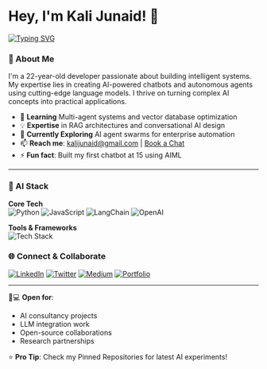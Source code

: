 # Hey, I'm Kali Junaid! 👋

[![Typing SVG](https://readme-typing-svg.demolab.com?font=Fira+Code&pause=1000&color=38C768&width=435&lines=AI/LLM+Developer;Chatbot+Engineer;Python+%26+JavaScript+Wizard)](https://git.io/typing-svg)

### 🤖 About Me
I'm a 22-year-old developer passionate about building intelligent systems. My expertise lies in creating AI-powered chatbots and autonomous agents using cutting-edge language models. I thrive on turning complex AI concepts into practical applications.

- 🌱 **Learning** Multi-agent systems and vector database optimization
- 💡 **Expertise** in RAG architectures and conversational AI design
- 🚀 **Currently Exploring** AI agent swarms for enterprise automation
- 📫 **Reach me**: kalijunaid@gmail.com | [Book a Chat](https://calendly.com/kalijunaid)
- ⚡ **Fun fact**: Built my first chatbot at 15 using AIML

---

### 🧠 AI Stack
**Core Tech**  
![Python](https://img.shields.io/badge/Python-3776AB?style=flat&logo=python&logoColor=white)
![JavaScript](https://img.shields.io/badge/JavaScript-F7DF1E?style=flat&logo=javascript&logoColor=black)
![LangChain](https://img.shields.io/badge/LangChain-00ADD8?style=flat&logo=langchain&logoColor=white)
![OpenAI](https://img.shields.io/badge/OpenAI-412991?style=flat&logo=openai&logoColor=white)

**Tools & Frameworks**  
![Tech Stack](https://skillicons.dev/icons?i=react,nodejs,fastapi,tensorflow,pytorch,aws,docker,postgres,git,github,linux)



### 🌐 Connect & Collaborate

[![LinkedIn](https://img.shields.io/badge/LinkedIn-AI_Specialist-0077B5?style=for-the-badge&logo=linkedin)](https://linkedin.com/in/alexcarter-ai)
[![Twitter](https://img.shields.io/badge/Twitter-@alex_llmdev-1DA1F2?style=for-the-badge&logo=twitter)](https://twitter.com/alex_llmdev)
[![Medium](https://img.shields.io/badge/Medium-Blog-12100E?style=for-the-badge&logo=medium)](https://medium.com/@alex.carter.ai)
[![Portfolio](https://img.shields.io/badge/Portfolio-AI_Projects-000000?style=for-the-badge&logo=About.me)](https://alexcarter.ai)

---

👨💻 **Open for**:  
- AI consultancy projects  
- LLM integration work  
- Open-source collaborations  
- Research partnerships  

⭐️ **Pro Tip**: Check my Pinned Repositories for latest AI experiments!
